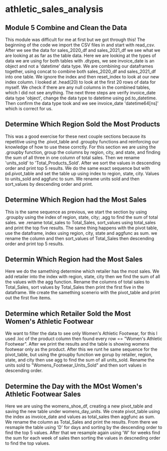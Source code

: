 # athletic_sales_analysis
Module 5 
Combine and Clean the Data
----------------------------------------------------------------------------------------------------------------
This module was difficult for me at first but we got through this! The beginning of the code
we import the CSV files in and start with read_csv. After we see the data for sales_2020_df 
and sales_2021_df we see what we are looking at as far as the table data. 
Here we are looking at the types of data we are using for both tables with .dtypes, we see invoice_date
is an object and not a 'datetime' data type. 
We are combining our dataframes together, using concat to combine both sales_2020_df and sales_2021_df
into one table. We ignore the index and then reset_index to look at our new index column. I looked at .head(20)
to look at the first 20 rows of data for myself. We check if there are any null columns in the combined tables,
which I did not see anything. The next three steps are verify invoice_date data type 'object', change the data 
type to datetime using pd.to_datetime. Then confirm the data type took and we see invoice_date 'datetime64[ns]'
which is correct for us.

Determine Which Region Sold the Most Products
----------------------------------------------------------------------------------------------------------------
This was a good exercise for these next couple sections because its repetitive using the .pivot_table and 
.groupby functions and reinforcing our knowledge of how to use these corrctly. For this section we are 
using the .groupby function, group the columns by region, city, and state, and finding the sum of all three
in one column of total sales. Then we rename 'units_sold' to 'Total_Products_Sold'. After we sort the values
in descending order and print top 5 results. We do the same exact sequence but with pd.pivot_table and set the
table up using index to region, state, city. Values to units_sold and aggfunc to sum. We rename units sold and 
then sort_values by descending order and print. 

Determine Which Region had the Most Sales
----------------------------------------------------------------------------------------------------------------
This is the same sequence as previous, we start the section by using .groupby using the index of region, state,
city; .agg to find the sum of total sales. we .rename total_sales to Total_Sales, sort_values using total_sales
and print the top five results. The same thing happens with the pivot table, use the dataframe, index using
region, city, state and aggfunc as sum. we rename the column and then sort_values of Total_Sales then 
descending order and print top 5 results.

Determin Which Region had the Most Sales
----------------------------------------------------------------------------------------------------------------
Here we do the samething determine which retailer has the most sales. We add retailer into the index with region, 
state, city then we find the sum of all the values with the agg function. Rename the columns of total sales to 
Total_Sales, sort values by Total_Sales then print the first five in the dataframe. We create the samething scenerio 
with the pivot_table and print out the first five items. 

Determine which Retailer Sold the Most Women's Athletic Footwear
----------------------------------------------------------------------------------------------------------------
We want to filter the data to see only Women's Athletic Footwear, for this I used .loc of the product column 
then found every row == "Women's Athletic Footwear". After we print the results and the table is showing womens 
footwear only as the product. After this we runt he same sequence for the pivot_table, but using the groupby 
function we gorup by retailer, region, state, and city then use agg to find the sum of all units_sold.
Rename the units sold to "Womens_Footwear_Units_Sold" and then sort values in descending order. 

Determine the Day with the MOst Women's Athletic Footwear Sales
----------------------------------------------------------------------------------------------------------------
Here we are using the womens_shoe_df, creating a new pivot_table and saving the new table under womens_day_units.
We create pivot_table using the index as invoice_date and values as total_sales then aggfunc as sum. We rename the 
column as Total_Sales and print the results. From there we resmaple the table using 'D' for days and sorting by the 
descending order to find the top 5 values. After that we resample again using 'W' for weeks find the sum for each 
week of sales then sorting the values in descneding order to find the top values. 









